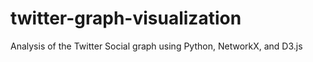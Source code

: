 twitter-graph-visualization
===========================

Analysis of the Twitter Social graph using Python, NetworkX, and D3.js